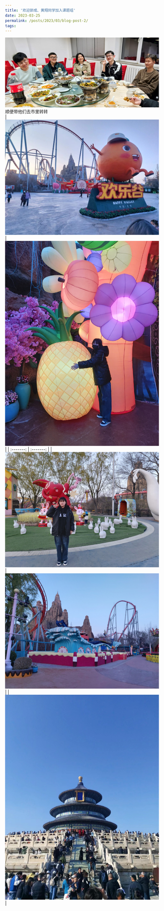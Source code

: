 ```yaml
---
title: '欢迎郭成、黄翔同学加入课题组'
date: 2023-03-25
permalink: /posts/2023/03/blog-post-2/
tags:
---
```


![欢迎郭成、黄翔加入课题组.jpg](/images/activity/欢迎郭成、黄翔加入课题组.jpg)
顺便带他们去市里转转<br>
| ![欢乐谷.jpg](/images/activity/欢乐谷.jpg) | ![欢乐谷1.jpg](/images/activity/欢乐谷1.jpg) |
| :-------: | :-------: |
| ![欢乐谷1.jpg](/images/activity/欢乐谷2.jpg) | ![欢乐谷3.jpg](/images/activity/欢乐谷3.jpg) |
| ![欢乐谷4.jpg](/images/activity/欢乐谷4.jpg) |